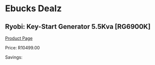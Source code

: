 
# Ebucks Dealz
## Ryobi: Key-Start Generator 5.5Kva [RG6900K]
[Product Page](https://www.ebucks.com/web/shop/productSelected.do?prodId=335446426&catId=870841698)

Price: R10499.00

Savings: 


	